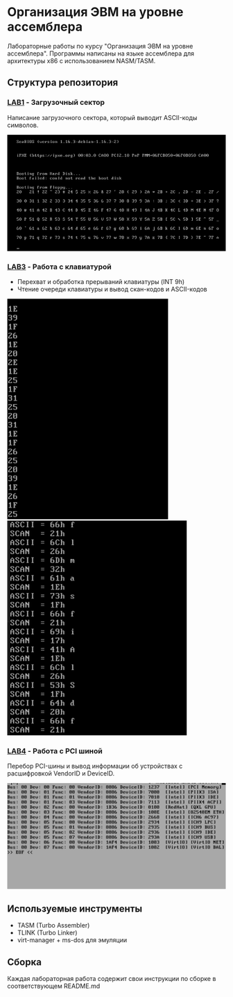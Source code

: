 # Организация ЭВМ на уровне ассемблера

Лабораторные работы по курсу "Организация ЭВМ на уровне ассемблера". Программы написаны на языке ассемблера для архитектуры x86 с использованием NASM/TASM.

## Структура репозитория

### [LAB1](./LAB1) - Загрузочный сектор
Написание загрузочного сектора, который выводит ASCII-коды символов.

![Lab 1 Demo](/images/1.png)

### [LAB3](./LAB3) - Работа с клавиатурой
- Перехват и обработка прерываний клавиатуры (INT 9h)
- Чтение очереди клавиатуры и вывод скан-кодов и ASCII-кодов

![Lab 31 Demo](/images/31.png)
![Lab 31 Demo](/images/32.png)

### [LAB4](./LAB4) - Работа с PCI шиной
Перебор PCI-шины и вывод информации об устройствах с расшифровкой VendorID и DeviceID.

![Lab 4 Demo](/images/42.png)

## Используемые инструменты
- TASM (Turbo Assembler)
- TLINK (Turbo Linker)
- virt-manager + ms-dos для эмуляции

## Сборка
Каждая лабораторная работа содержит свои инструкции по сборке в соответствующем README.md
